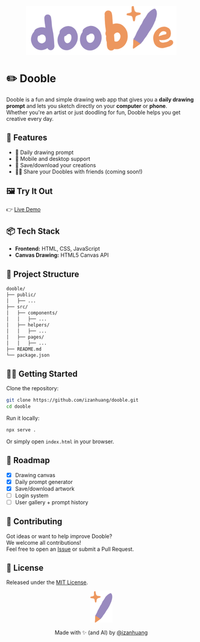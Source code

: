 <p align="center">
  <img src="https://github.com/izanhuang/dooble/blob/master/public/logo_full.png?raw=true" alt="Dooble Logo" width="400"/>
</p>

# ✏️ Dooble

Dooble is a fun and simple drawing web app that gives you a **daily drawing prompt** and lets you sketch directly on your **computer** or **phone**.  
Whether you're an artist or just doodling for fun, Dooble helps you get creative every day.

## 🌟 Features

- 🎨 Daily drawing prompt 
- 📱 Mobile and desktop support  
- 💾 Save/download your creations  
- 👯‍♀️ Share your Doobles with friends (coming soon!)

## 🖼️ Try It Out

👉 [Live Demo](https://izanhuang.github.io/dooble)

## 📦 Tech Stack

- **Frontend:** HTML, CSS, JavaScript  
- **Canvas Drawing:** HTML5 Canvas API

## 📂 Project Structure

```
dooble/
├── public/
│   ├── ...
├── src/
│   ├── components/
│   │   ├── ...
│   ├── helpers/
│   │   ├── ...
│   ├── pages/
│   │   ├── ...
├── README.md
└── package.json
```

## 🧑‍💻 Getting Started

Clone the repository:

```bash
git clone https://github.com/izanhuang/dooble.git
cd dooble
```

Run it locally:

```bash
npx serve .
```

Or simply open `index.html` in your browser.

## 📌 Roadmap

- [x] Drawing canvas  
- [x] Daily prompt generator  
- [x] Save/download artwork
- [ ] Login system
- [ ] User gallery + prompt history

## 🤝 Contributing

Got ideas or want to help improve Dooble?  
We welcome all contributions!  
Feel free to open an [Issue](https://github.com/izanhuang/dooble/issues) or submit a Pull Request.

## 📄 License

Released under the [MIT License](LICENSE).

<p align="center">
  <img src="https://github.com/izanhuang/dooble/blob/master/public/logo.png?raw=true" alt="Dooble Icon" width="60"/>
</p>

<p align="center">
  Made with ✨ (and AI) by <a href="https://github.com/izanhuang">@izanhuang</a>
</p>
